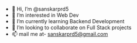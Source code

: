 - 👋 Hi, I’m @sanskarprd5
- 👀 I’m interested in Web Dev
- 🌱 I’m currently learning Backend Development
- 💞️ I’m looking to collaborate on Full Stack projects
- 📫 mail me at- sanskarprd5@gmail.com

<!---
sanskarprd5/sanskarprd5 is a ✨ special ✨ repository because its `README.md` (this file) appears on your GitHub profile.
You can click the Preview link to take a look at your changes.
--->
